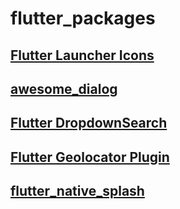 # flutter_packages

## [Flutter Launcher Icons](https://pub.dev/packages/flutter_launcher_icons)
## [awesome_dialog](https://pub.dev/packages/awesome_dialog)
## [Flutter DropdownSearch](https://pub.dev/packages/dropdown_search)
## [Flutter Geolocator Plugin](https://pub.dev/packages/geolocator)
## [flutter_native_splash](https://pub.dev/packages/flutter_native_splash)
